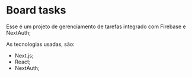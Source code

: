 # Board tasks

Esse é um projeto de gerenciamento de tarefas integrado com Firebase e NextAuth;

As tecnologias usadas, são:
- Next.js;
- React;
- NextAuth;
